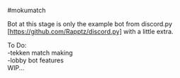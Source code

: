 #mokumatch

Bot at this stage is only the example bot from discord.py [https://github.com/Rapptz/discord.py] with a little extra.

To Do:
<br>-tekken match making 
<br>-lobby bot features
<br>WIP...

